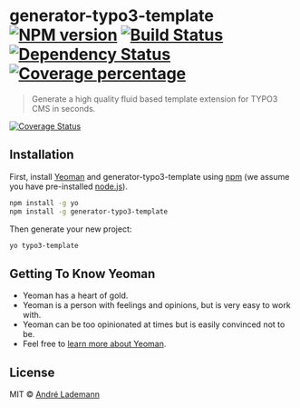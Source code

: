 # generator-typo3-template [![NPM version][npm-image]][npm-url] [![Build Status][travis-image]][travis-url] [![Dependency Status][daviddm-image]][daviddm-url] [![Coverage percentage][coveralls-image]][coveralls-url]
> Generate a high quality fluid based template extension for TYPO3 CMS in seconds.

[![Coverage Status](https://coveralls.io/repos/github/vergissberlin/generator-typo3-template/badge.svg?branch=)](https://coveralls.io/github/vergissberlin/generator-typo3-template?branch=)

## Installation

First, install [Yeoman](http://yeoman.io) and generator-typo3-template using [npm](https://www.npmjs.com/) (we assume you have pre-installed [node.js](https://nodejs.org/)).

```bash
npm install -g yo
npm install -g generator-typo3-template
```

Then generate your new project:

```bash
yo typo3-template
```

## Getting To Know Yeoman

 * Yeoman has a heart of gold.
 * Yeoman is a person with feelings and opinions, but is very easy to work with.
 * Yeoman can be too opinionated at times but is easily convinced not to be.
 * Feel free to [learn more about Yeoman](http://yeoman.io/).

## License

MIT © [André Lademann](https://www.netresearch.de/)


[npm-image]: https://badge.fury.io/js/generator-typo3-template.svg
[npm-url]: https://npmjs.org/package/generator-typo3-template
[travis-image]: https://travis-ci.org/vergissberlin/generator-typo3-template.svg?branch=master
[travis-url]: https://travis-ci.org/vergissberlin/generator-typo3-template
[daviddm-image]: https://david-dm.org/vergissberlin/generator-typo3-template.svg?theme=shields.io
[daviddm-url]: https://david-dm.org/vergissberlin/generator-typo3-template
[coveralls-image]: https://coveralls.io/repos/vergissberlin/generator-typo3-template/badge.svg
[coveralls-url]: https://coveralls.io/r/vergissberlin/generator-typo3-template
